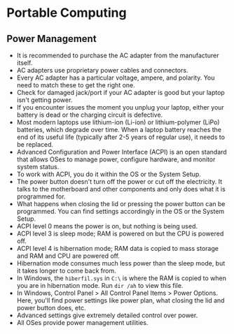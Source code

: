 # Portable Computing

## Power Management
- It is recommended to purchase the AC adapter from the manufacturer itself.
- AC adapters use proprietary power cables and connectors.
- Every AC adapter has a particular voltage, ampere, and polarity. You need to match these to get the right one.
- Check for damaged jack/port if your AC adapter is good but your laptop isn't getting power.
- If you encounter issues the moment you unplug your laptop, either your battery is dead or the charging circuit is defective.
- Most modern laptops use lithium-ion (Li-ion) or lithium-polymer (LiPo) batteries, which degrade over time. When a laptop battery reaches the end of its useful life (typically after 2-5 years of regular use), it needs to be replaced.
- Advanced Configuration and Power Interface (ACPI) is an open standard that allows OSes to manage power, configure hardware, and monitor system status.
- To work with ACPI, you do it within the OS or the System Setup.
- The power button doesn't turn off the power or cut off the electricity. It talks to the motherboard and other components and only does what it is programmed for.
- What happens when closing the lid or pressing the power button can be programmed. You can find settings accordingly in the OS or the System Setup.
- ACPI level 0 means the power is on, but nothing is being used.
- ACPI level 3 is sleep mode; RAM is powered on but the CPU is powered off.
- ACPI level 4 is hibernation mode; RAM data is copied to mass storage and RAM and CPU are powered off.
- Hibernation mode consumes much less power than the sleep mode, but it takes longer to come back from.
- In Windows, the `hiberfil.sys` in `C:\` is where the RAM is copied to when you are in hibernation mode. Run `dir /ah` to view this file.
- In Windows, Control Panel > All Control Panel Items > Power Options. Here, you'll find power settings like power plan, what closing the lid and power button does, etc.
- Advanced settings give extremely detailed control over power.
- All OSes provide power management utilities.